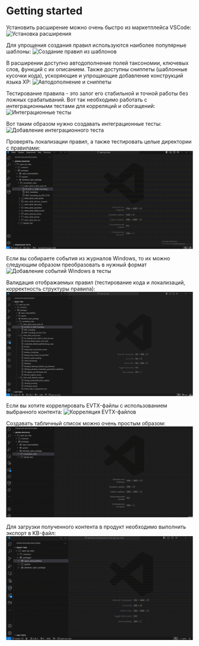 # Getting started

Установить расширение можно очень быстро из маркетплейса VSCode:
![Установка расширения](./ru_gif/install_extension.gif)

Для упрощения создания правил используются наиболее популярные шаблоны:
![Создание правил из шаблонов](./ru_gif/create_rules_from_templates.gif)

В расширении доступно автодополнение полей таксономии, ключевых слов, функций с их описанием. Также доступны сниппеты (шаблонные кусочки кода), ускоряющие и упрощающие добавление конструкций языка XP:
![Автодополнение и сниппеты](./ru_gif/hover_autocomplete_snippets.gif)

Тестирование правила - это залог его стабильной и точной работы без ложных срабатываний. Вот так необходимо работать с интеграционными тестами для корреляций и обогащений:
![Интеграционные тесты](./ru_gif/integration_tests.gif)

Вот таким образом нужно создавать интеграционные тесты:
![Добавление интеграционного теста](./ru_gif/integration_test_addition.gif)

Проверять локализации правил, а также тестировать целые директории с правилами:
![Тестирование локализации и массовое тестирование правил](./ru_gif/localization_test_and_test_folder.gif)

Если вы собираете события из журналов Windows, то их можно следующим образом преобразовать в нужный формат
![Добавление событий Windows в тесты](./ru_gif/xml_to_json.gif)

Валидация отображаемых правил (тестирование кода и локализаций, корректность структуры правила):
![Валидация правил](./ru_gif/content_validation.gif)

Если вы хотите коррелировать EVTX-файлы с использованием выбранного контента:
![Корреляция EVTX-файлов](./ru_gif/evtx_correlator.gif)

Создавать табличный список можно очень простым образом:
![Создания табличного списка](./ru_gif/create_table.gif)

Для загрузки полученного контента в продукт необходимо выполнить экспорт в KB-файл:
![Экспорт KB-файла](./ru_gif/export_kb.gif)

